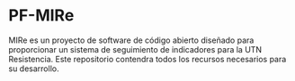 # PF-MIRe
MIRe  es un proyecto de software de código abierto diseñado para proporcionar un sistema de seguimiento de indicadores para la UTN Resistencia. Este repositorio contendra todos los recursos necesarios para su desarrollo.
